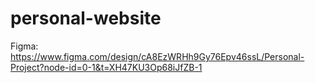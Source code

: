 # personal-website

Figma: https://www.figma.com/design/cA8EzWRHh9Gy76Epv46ssL/Personal-Project?node-id=0-1&t=XH47KU3Op68iJfZB-1
